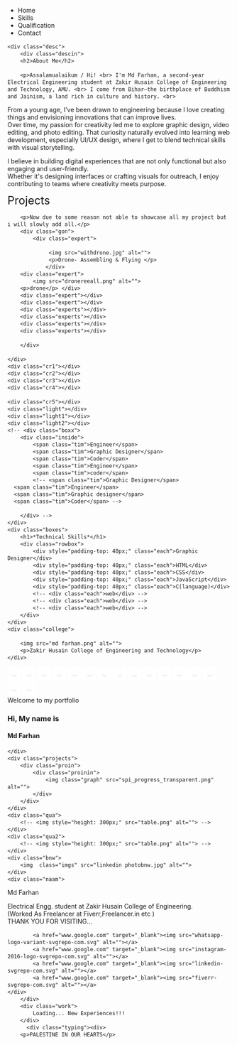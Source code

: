 <!DOCTYPE html>
<html lang="en">

<head>
    <meta charset="UTF-8">
    <meta name="viewport" content="width=device-width, initial-scale=1.0">
    <title>Drone</title>
    <link rel="stylesheet" href="drone.css">
    <link rel="preconnect" href="https://fonts.googleapis.com">
    <link rel="preconnect" href="https://fonts.gstatic.com" crossorigin>
    <link
        href="https://fonts.googleapis.com/css2?family=Dancing+Script:wght@400..700&family=Outfit:wght@100..900&family=Poppins:ital,wght@0,100;0,200;0,300;0,400;0,500;0,600;0,700;0,800;0,900;1,100;1,200;1,300;1,400;1,500;1,600;1,700;1,800;1,900&display=swap"
        rel="stylesheet">
    <link rel="preconnect" href="https://fonts.googleapis.com">
    <link rel="preconnect" href="https://fonts.gstatic.com" crossorigin>
    <link
        href="https://fonts.googleapis.com/css2?family=Dancing+Script:wght@400..700&family=Outfit:wght@100..900&family=Poppins:ital,wght@0,100;0,200;0,300;0,400;0,500;0,600;0,700;0,800;0,900;1,100;1,200;1,300;1,400;1,500;1,600;1,700;1,800;1,900&family=Spline+Sans:wght@300..700&display=swap"
        rel="stylesheet">
        <link rel="preconnect" href="https://fonts.googleapis.com">
<link rel="preconnect" href="https://fonts.gstatic.com" crossorigin>
<link href="https://fonts.googleapis.com/css2?family=Dancing+Script:wght@400..700&family=Outfit:wght@100..900&family=Poppins:ital,wght@0,100;0,200;0,300;0,400;0,500;0,600;0,700;0,800;0,900;1,100;1,200;1,300;1,400;1,500;1,600;1,700;1,800;1,900&family=Special+Gothic:wght@400..700&family=Spline+Sans:wght@300..700&display=swap" rel="stylesheet">
<link rel="preconnect" href="https://fonts.googleapis.com">
<link rel="preconnect" href="https://fonts.gstatic.com" crossorigin>
<link href="https://fonts.googleapis.com/css2?family=Dancing+Script:wght@400..700&family=Outfit:wght@100..900&family=Poppins:ital,wght@0,100;0,200;0,300;0,400;0,500;0,600;0,700;0,800;0,900;1,100;1,200;1,300;1,400;1,500;1,600;1,700;1,800;1,900&family=Special+Gothic:wght@400..700&family=Spline+Sans:wght@300..700&display=swap" rel="stylesheet">
<link rel="preconnect" href="https://fonts.googleapis.com">
<link rel="preconnect" href="https://fonts.gstatic.com" crossorigin>
<link href="https://fonts.googleapis.com/css2?family=Bitcount+Grid+Double+Ink:wght@100..900&family=Dancing+Script:wght@400..700&family=Funnel+Sans:ital,wght@0,300..800;1,300..800&family=Outfit:wght@100..900&family=Poppins:ital,wght@0,100;0,200;0,300;0,400;0,500;0,600;0,700;0,800;0,900;1,100;1,200;1,300;1,400;1,500;1,600;1,700;1,800;1,900&family=Special+Gothic:wght@400..700&family=Spline+Sans:wght@300..700&display=swap" rel="stylesheet">
<link rel="preconnect" href="https://fonts.googleapis.com">
<link rel="preconnect" href="https://fonts.gstatic.com" crossorigin>
<link href="https://fonts.googleapis.com/css2?family=Bitcount+Grid+Double+Ink:wght@100..900&family=Dancing+Script:wght@400..700&family=Funnel+Sans:ital,wght@0,300..800;1,300..800&family=Outfit:wght@100..900&family=Poppins:ital,wght@0,100;0,200;0,300;0,400;0,500;0,600;0,700;0,800;0,900;1,100;1,200;1,300;1,400;1,500;1,600;1,700;1,800;1,900&family=Roboto:ital,wght@0,100..900;1,100..900&family=Special+Gothic:wght@400..700&family=Spline+Sans:wght@300..700&display=swap" rel="stylesheet">
</head>

<body>
    <!-- <div class="pro"><img src="Screenshot_20251021-132555writ.png" alt=""></div> -->
    <div class="container" style="z-index: 999;">
        <nav class="main">
            <ul>
                <li>Home </li>
                <li>Skills</li>
                <li>Qualification</li>
                <li>Contact</li>
            </ul>
        </nav>
    </div>
    <div class="box">
        <div class="img">
            <!-- <img src="linkedin photo.jpg" alt=""> -->
        </div>
    </div>
    
    <div class="desc">
        <div class="descin">
        <h2>About Me</h2>

        <p>Assalamualaikum / Hi! <br> I'm Md Farhan, a second-year Electrical Engineering student at Zakir Husain College of Engineering and Technology, AMU. <br> I come from Bihar—the birthplace of Buddhism and Jainism, a land rich in culture and history. <br>

From a young age, I’ve been drawn to engineering because I love creating things and envisioning innovations that can improve lives. <br> Over time, my passion for creativity led me to explore graphic design, video editing, and photo editing. That curiosity naturally evolved into learning web development, especially UI/UX design, where I get to blend technical skills with visual storytelling.

I believe in building digital experiences that are not only functional but also engaging and user-friendly. <br> Whether it's designing interfaces or crafting visuals for outreach, I enjoy contributing to teams where creativity meets purpose.</p>
        <div class="bx">
            <!-- <img src="photowithdrone.jpg" alt=""> -->
        </div>
</div>
    </div>
    <div class="desc2">
        <h7 style="font-size: 25px;">Projects</h7>

        <p>Now due to some reason not able to showcase all my project but i will slowly add all.</p>
        <div class="gon">
            <div class="expert">

                 <img src="withdrone.jpg" alt="">
                 <p>Drone- Assembling & Flying </p>
                </div>
        <div class="expert">
            <img src="dronereeall.png" alt="">
        <p>drone</p> </div>
        <div class="expert"></div>
        <div class="expert"></div>
        <div class="experts"></div>
        <div class="experts"></div>
        <div class="experts"></div>
        <div class="experts"></div>
      
        </div>

    </div>
    <div class="cr1"></div>
    <div class="cr2"></div>
    <div class="cr3"></div>
    <div class="cr4"></div>
    
    <div class="cr5"></div>
    <div class="light"></div>
    <div class="light1"></div>
    <div class="light2"></div>
    <!-- <div class="boxx">
        <div class="inside">
            <span class="tim">Engineer</span>
            <span class="tim">Graphic Designer</span>
            <span class="tim">Coder</span>
            <span class="tim">Engineer</span>
            <span class="tim">coder</span>
            <!-- <span class="tim">Graphic Designer</span>
      <span class="tim">Engineer</span>
      <span class="tim">Graphic designer</span>
      <span class="tim">Coder</span> -->

        </div> -->
    </div>
    <div class="boxes">
        <h1>*Technical Skills*</h1>
        <div class="rowbox">
            <div style="padding-top: 40px;" class="each">Graphic Designer</div>
            <div style="padding-top: 40px;" class="each">HTML</div>
            <div style="padding-top: 40px;" class="each">CSS</div>
            <div style="padding-top: 40px;" class="each">JavaScript</div>
            <div style="padding-top: 40px;" class="each">C(language)</div>
            <!-- <div class="each">web</div> -->
            <!-- <div class="each">web</div> -->
            <!-- <div class="each">web</div> -->
        </div>
    </div>
    <div class="college">

        <img src="md farhan.png" alt="">
        <p>Zakir Husain College of Engineering and Technology</p>
    </div>
<div class="star">
    <img class="star number1" src="bg-star.png" style="width: 30px;" alt="">
    <img class="star number2" src="bg-star.png" style="width: 30px;" alt="">
    <img class="star number3" src="bg-star.png" style="width: 30px;" alt="">
    <img class="star number4" src="bg-star.png" style="width: 30px;" alt="">
    <img class="star number5" src="bg-star.png" style="width: 30px;" alt="">
    <img class="star number6" src="bg-star.png" style="width: 30px;" alt="">
    <img class="star number7" src="bg-star.png" style="width: 30px;" alt="">
    <img class="star number8" src="bg-star.png" style="width: 30px;" alt="">
    <img class="star number23" src="bg-star.png" style="width: 30px;" alt="">
    <img class="star number24" src="bg-star.png" style="width: 30px;" alt="">
    <img class="star number25" src="bg-star.png" style="width: 30px;" alt="">
    <img class="star number26" src="bg-star.png" style="width: 30px;" alt="">
    <img class="star number27" src="bg-star.png" style="width: 30px;" alt="">
    <img class="star number28" src="bg-star.png" style="width: 30px;" alt="">
    <img class="star number29" src="bg-star.png" style="width: 30px;" alt="">
    <img class="star number30" src="bg-star.png" style="width: 30px;" alt="">
    </div>
    <div class="intro">
        <p1>Welcome to my portfolio</p1>
        <h3>Hi, My name is</h3>
        <h4>Md Farhan</h4>

    </div>
    <div class="projects">
        <div class="proin">
            <div class="proinin">
                <img class="graph" src="spi_progress_transparent.png" alt="">
            </div>
        </div>
    </div>
    <div class="qua">
        <!-- <img style="height: 300px;" src="table.png" alt=""> -->
    </div>
    <div class="qua2">
        <!-- <img style="height: 300px;" src="table.png" alt=""> -->
    </div>
    <div class="bnw">
        <img  class="imgs" src="linkedin photobnw.jpg" alt="">
    </div>
    <div class="naam">
<p>Md Farhan</p>
        <p3>Electrical Engg. student at Zakir Husain College of Engineering. <br>
        (Worked As Freelancer at Fiverr,Freelancer.in etc )</p3>
    </div>
    <div class="thank">THANK YOU FOR VISITING...</div>
    <div class="grid-bg"></div>
    <div class="contact">
        <div class="last">
       
            <a href="www.google.com" target="_blank"><img src="whatsapp-logo-variant-svgrepo-com.svg" alt=""></a>
            <a href="www.google.com" target="_blank"><img src="instagram-2016-logo-svgrepo-com.svg" alt=""></a>
            <a href="www.google.com" target="_blank"><img src="linkedin-svgrepo-com.svg" alt=""></a>
            <a href="www.google.com" target="_blank"><img src="fiverr-svgrepo-com.svg" alt=""></a>
    </div>
        </div>
        <div class="work">
            Loading... New Experiences!!!
        </div>
          <div class="typing"><div>
        <p>PALESTINE IN OUR HEARTS</p>
</div>
</body>

</html>
